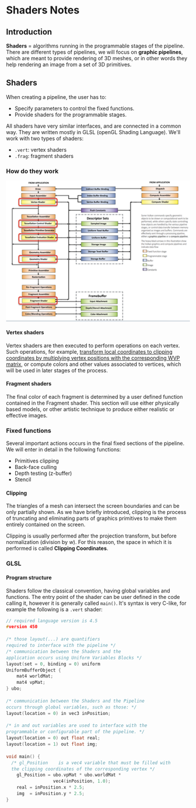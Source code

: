 # Shaders Notes
## Introduction
**Shaders** =  algorithms running in the programmable 
stages of the pipeline. There are different types of pipelines, we will focus on **graphic pipelines**, which are meant to provide rendering of 3D meshes, or in other words they help rendering an image from a set of 3D primitives.

## Shaders
When creating a pipeline, the user has to:



* Specify parameters to control the fixed functions.
* Provide shaders for the programmable stages.
  

All shaders have very similar interfaces, and are connected in a 
common way. They are written mostly in GLSL (openGL Shading Language). We'll work with two types of shaders:



* `.vert`: vertex shaders
* `.frag`: fragment shaders

### How do they work

<img src="assets/Schermata 2022-04-16 alle 15.20.44.png" alt="Schermata 2022-04-16 alle 15.20.44" style="zoom:67%;" />

#### Vertex shaders

Vertex shaders are then executed to perform operations on each vertex. Such operations, for example, <u>transform local coordinates to clipping coordinates by multiplying vertex positions with the  corresponding WVP matrix</u>, or compute  colors and other values associated to vertices, which will be used in later stages of the process.

#### Fragment shaders

The final color of each fragment is determined by a user defined function contained in the Fragment shader. This section will use either physically based models, or other artistic technique to produce either realistic or effective images.

### Fixed functions

Several important actions occurs in  the final fixed sections of the pipeline. We will enter in detail in the following  functions:

* Primitives clipping
* Back-face culling
* Depth testing (z-buffer)
* Stencil

#### Clipping

The triangles of a mesh can intersect the screen boundaries and can be only partially shown. As we have briefly introduced, clipping is the process of  truncating and eliminating parts of graphics primitives to make them entirely contained on the screen.

Clipping is usually performed after the projection transform, but  before normalization (division by $w$). For this reason, the space in which it is performed is called **Clipping Coordinates**.

### GLSL

#### Program structure

Shaders follow the classical convention, having global variables and functions. The entry point of the shader can be user  defined in the code calling it, however it is  generally called `main()`. It's syntax is very C-like, for example the following is a `.vert` shader:

```c
// required language version is 4.5
#version 450

/* those layout(...) are quantifiers
required to interface with the pipeline */
/* communication between the Shaders and the 
application occurs using Uniform Variables Blocks */
layout(set = 0, binding = 0) uniform
UniformBufferObject {
	mat4 worldMat;
	mat4 vpMat;
} ubo;

/* communication between the Shaders and the Pipeline
occurs through global variables, such as those: */
layout(location = 0) in vec3 inPosition;

/* in and out variables are used to interface with the 
programmable or configurable part of the pipeline. */
layout(location = 0) out float real;
layout(location = 1) out float img;

void main() {
  /* gl_Position	is a vec4 variable that must be filled with
  the clipping coordinates of the corresponding vertex */
	gl_Position = ubo.vpMat * ubo.worldMat *
				  vec4(inPosition, 1.0);
	real = inPosition.x * 2.5;
	img  = inPosition.y * 2.5;
}
```



